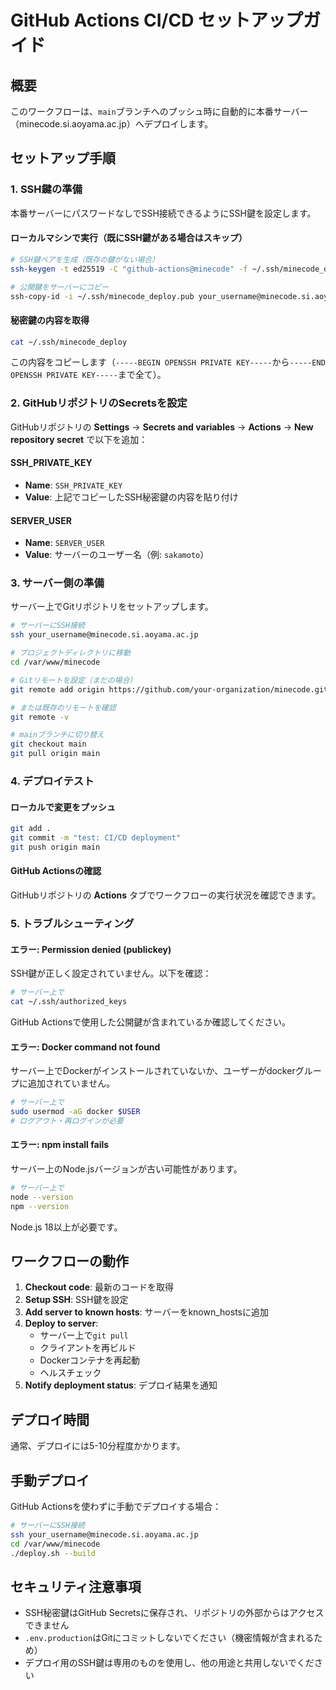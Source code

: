 # GitHub Actions CI/CD セットアップガイド

## 概要

このワークフローは、`main`ブランチへのプッシュ時に自動的に本番サーバー（minecode.si.aoyama.ac.jp）へデプロイします。

## セットアップ手順

### 1. SSH鍵の準備

本番サーバーにパスワードなしでSSH接続できるようにSSH鍵を設定します。

#### ローカルマシンで実行（既にSSH鍵がある場合はスキップ）

```bash
# SSH鍵ペアを生成（既存の鍵がない場合）
ssh-keygen -t ed25519 -C "github-actions@minecode" -f ~/.ssh/minecode_deploy

# 公開鍵をサーバーにコピー
ssh-copy-id -i ~/.ssh/minecode_deploy.pub your_username@minecode.si.aoyama.ac.jp
```

#### 秘密鍵の内容を取得

```bash
cat ~/.ssh/minecode_deploy
```

この内容をコピーします（`-----BEGIN OPENSSH PRIVATE KEY-----`から`-----END OPENSSH PRIVATE KEY-----`まで全て）。

### 2. GitHubリポジトリのSecretsを設定

GitHubリポジトリの **Settings** → **Secrets and variables** → **Actions** → **New repository secret** で以下を追加：

#### SSH_PRIVATE_KEY
- **Name**: `SSH_PRIVATE_KEY`
- **Value**: 上記でコピーしたSSH秘密鍵の内容を貼り付け

#### SERVER_USER
- **Name**: `SERVER_USER`
- **Value**: サーバーのユーザー名（例: `sakamoto`）

### 3. サーバー側の準備

サーバー上でGitリポジトリをセットアップします。

```bash
# サーバーにSSH接続
ssh your_username@minecode.si.aoyama.ac.jp

# プロジェクトディレクトリに移動
cd /var/www/minecode

# Gitリモートを設定（まだの場合）
git remote add origin https://github.com/your-organization/minecode.git

# または既存のリモートを確認
git remote -v

# mainブランチに切り替え
git checkout main
git pull origin main
```

### 4. デプロイテスト

#### ローカルで変更をプッシュ

```bash
git add .
git commit -m "test: CI/CD deployment"
git push origin main
```

#### GitHub Actionsの確認

GitHubリポジトリの **Actions** タブでワークフローの実行状況を確認できます。

### 5. トラブルシューティング

#### エラー: Permission denied (publickey)

SSH鍵が正しく設定されていません。以下を確認：

```bash
# サーバー上で
cat ~/.ssh/authorized_keys
```

GitHub Actionsで使用した公開鍵が含まれているか確認してください。

#### エラー: Docker command not found

サーバー上でDockerがインストールされていないか、ユーザーがdockerグループに追加されていません。

```bash
# サーバー上で
sudo usermod -aG docker $USER
# ログアウト・再ログインが必要
```

#### エラー: npm install fails

サーバー上のNode.jsバージョンが古い可能性があります。

```bash
# サーバー上で
node --version
npm --version
```

Node.js 18以上が必要です。

## ワークフローの動作

1. **Checkout code**: 最新のコードを取得
2. **Setup SSH**: SSH鍵を設定
3. **Add server to known hosts**: サーバーをknown_hostsに追加
4. **Deploy to server**:
   - サーバー上で`git pull`
   - クライアントを再ビルド
   - Dockerコンテナを再起動
   - ヘルスチェック
5. **Notify deployment status**: デプロイ結果を通知

## デプロイ時間

通常、デプロイには5-10分程度かかります。

## 手動デプロイ

GitHub Actionsを使わずに手動でデプロイする場合：

```bash
# サーバーにSSH接続
ssh your_username@minecode.si.aoyama.ac.jp
cd /var/www/minecode
./deploy.sh --build
```

## セキュリティ注意事項

- SSH秘密鍵はGitHub Secretsに保存され、リポジトリの外部からはアクセスできません
- `.env.production`はGitにコミットしないでください（機密情報が含まれるため）
- デプロイ用のSSH鍵は専用のものを使用し、他の用途と共用しないでください
